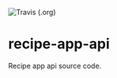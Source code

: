 ![Travis (.org)](https://img.shields.io/travis/abcaran/recipe-app-api)


# recipe-app-api
Recipe app api source code.
